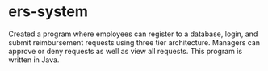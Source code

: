 # ers-system
Created a program where employees can register to a database, login, and submit reimbursement requests using three tier architecture. Managers can approve or deny requests as well as view all requests. This program is written in Java.
